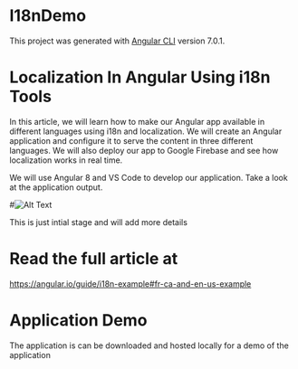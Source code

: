 # I18nDemo

This project was generated with [Angular CLI](https://github.com/angular/angular-cli) version 7.0.1.

# Localization In Angular Using i18n Tools
In this article, we will learn how to make our Angular app available in different languages using i18n and localization. We will create an Angular application and configure it to serve the content in three different languages. We will also deploy our app to Google Firebase and see how localization works in real time.

We will use Angular 8 and VS Code to develop our application. Take a look at the application output.

#![Alt Text](https://i2.wp.com/ankitsharmablogs.com/wp-content/uploads/2019/01/i18n.gif)

This is just intial stage and will add more details

# Read the full article at

https://angular.io/guide/i18n-example#fr-ca-and-en-us-example

# Application Demo
The application is can be downloaded and hosted locally for a demo of the application
